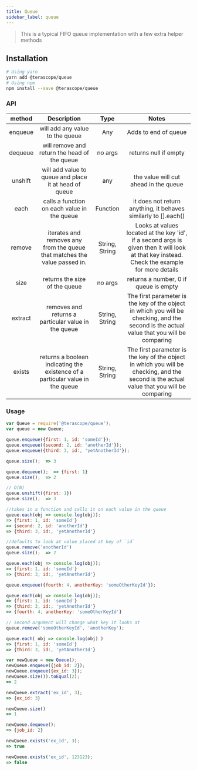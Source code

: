 ```yaml
---
title: Queue
sidebar_label: queue
---
```


> This is a typical FIFO queue implementation with a few extra helper methods

## Installation

```bash
# Using yarn
yarn add @terascope/queue
# Using npm
npm install --save @terascope/queue
```

### API

| method  |                                  Description                                  |      Type      |                                                                    Notes                                                                     |
| :-----: | :---------------------------------------------------------------------------: | :------------: | :------------------------------------------------------------------------------------------------------------------------------------------: |
| enqueue |                        will add any value to the queue                        |      Any       |                                                             Adds to end of queue                                                             |
| dequeue |                 will remove and return the head of the queue                  |    no args     |                                                            returns null if empty                                                             |
| unshift |             will add value to queue and place it at head of queue             |      any       |                                                    the value will cut ahead in the queue                                                     |
|  each   |                  calls a function on each value in the queue                  |    Function    |                                        it does not return anything, it behaves similarly to [].each()                                        |
| remove  |   iterates and removes any from the queue that matches the value passed in.   | String, String | Looks at values located at the key 'id', if a second args is given then it will look at that key instead. Check the example for more details |
|  size   |                         returns the size of the queue                         |    no args     |                                                    returns a number, 0 if queue is empty                                                     |
| extract |              removes and returns a particular value in the queue              | String, String |  The first parameter is the key of the object in which you will be checking, and the second is the actual value that you will be comparing   |
| exists  | returns a boolean indicating the existence of a particular value in the queue | String, String |  The first parameter is the key of the object in which you will be checking, and the second is the actual value that you will be comparing   |

### Usage

```js
var Queue = require('@terascope/queue');
var queue = new Queue;

queue.enqueue({first: 1, id: 'someId'});
queue.enqueue({second: 2, id: 'anotherId'});
queue.enqueue({third: 3, id:, 'yetAnotherId'});

queue.size();  => 3

queue.dequeue();  => {first: 1}
queue.size();  => 2

// O(N)
queue.unshift({first: 1})
queue.size();  => 3

//takes in a function and calls it on each value in the queue
queue.each(obj => console.log(obj));
=> {first: 1, id: 'someId'}
=> {second: 2, id: 'anotherId'}
=> {third: 3, id:, 'yetAnotherId'}

//defaults to look at value placed at key of `id`
queue.remove('anotherId')
queue.size();  => 2

queue.each(obj => console.log(obj));
=> {first: 1, id: 'someId'}
=> {third: 3, id:, 'yetAnotherId'}

queue.enqueue({fourth: 4, anotherKey: 'someOtherKeyId'});

queue.each(obj => console.log(obj));
=> {first: 1, id: 'someId'}
=> {third: 3, id:, 'yetAnotherId'}
=> {fourth: 4, anotherKey: 'someOtherKeyId'}

// second argument will change what key it looks at
queue.remove('someOtherKeyId', 'anotherKey');

queue.each( obj => console.log(obj) )
=> {first: 1, id: 'someId'}
=> {third: 3, id:, 'yetAnotherId'}

var newQueue = new Queue();
newQueue.enqueue({job_id: 2});
newQueue.enqueue({ex_id: 3});
newQueue.size()).toEqual(2);
=> 2

newQueue.extract('ex_id', 3);
=> {ex_id: 3}

newQueue.size()
=> 1

newQueue.dequeue();
=> {job_id: 2}

newQueue.exists('ex_id', 3);
=> true

newQueue.exists('ex_id', 123123);
=> false
```
